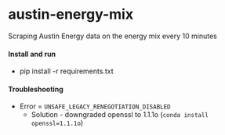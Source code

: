 # austin-energy-mix
Scraping Austin Energy data on the energy mix every 10 minutes


#### Install and run
- pip install -r requirements.txt


#### Troubleshooting

* Error = `UNSAFE_LEGACY_RENEGOTIATION_DISABLED`
  - Solution - downgraded openssl to 1.1.1o (`conda install openssl=1.1.1o`)